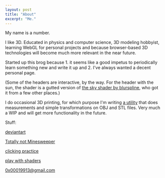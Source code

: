 ```yaml
---
layout: post
title: "About"
excerpt: "Me."
---
```


My name is a number.

I like 3D. Educated in physics and computer science, 3D modeling hobbyist, learning WebGL for personal projects and because browser-based 3D technologies will become much more relevant in the near future.

Started up this brog because 1. it seems like a good impetus to periodically learn something new and write it up and 2. I've always wanted a decent personal page.

(Some of the headers are interactive, by the way. For the header with the sun, the shader is a gutted version of <a href="https://threejs.org/examples/webgl_shaders_sky.html">the sky shader by blurspline</a>, who got it from a few other places.)

I do occasional 3D printing, for which purpose I'm writing <a href="https://0x00019913.github.io/meshy/">a utility</a> that does measurements and simple transformations on OBJ and STL files. Very much a WIP and will get more functionality in the future.

Stuff:

<a href="http://0x00019913.deviantart.com/">deviantart</a>

<a href="https://0x00019913.github.io/tnms/">Totally not Minesweeper</a>

<a href="https://0x00019913.github.io/click/">clicking practice</a>

<a href="https://0x00019913.github.io/shady/">play with shaders</a>

0x00019913@gmail.com
